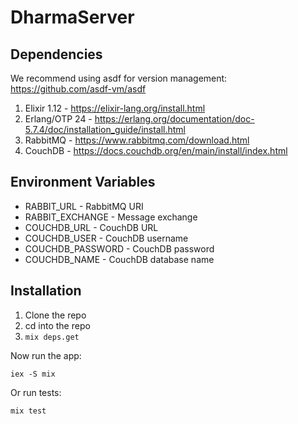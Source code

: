 # DharmaServer

## Dependencies

We recommend using asdf for version management: https://github.com/asdf-vm/asdf

1. Elixir 1.12 - https://elixir-lang.org/install.html
2. Erlang/OTP 24 - https://erlang.org/documentation/doc-5.7.4/doc/installation_guide/install.html
3. RabbitMQ - https://www.rabbitmq.com/download.html
4. CouchDB - https://docs.couchdb.org/en/main/install/index.html

## Environment Variables

* RABBIT_URL - RabbitMQ URI
* RABBIT_EXCHANGE - Message exchange
* COUCHDB_URL - CouchDB URL
* COUCHDB_USER - CouchDB username
* COUCHDB_PASSWORD - CouchDB password
* COUCHDB_NAME - CouchDB database name

## Installation

1. Clone the repo
2. cd into the repo
3. `mix deps.get`

Now run the app:

```iex -S mix```

Or run tests:

```mix test```
